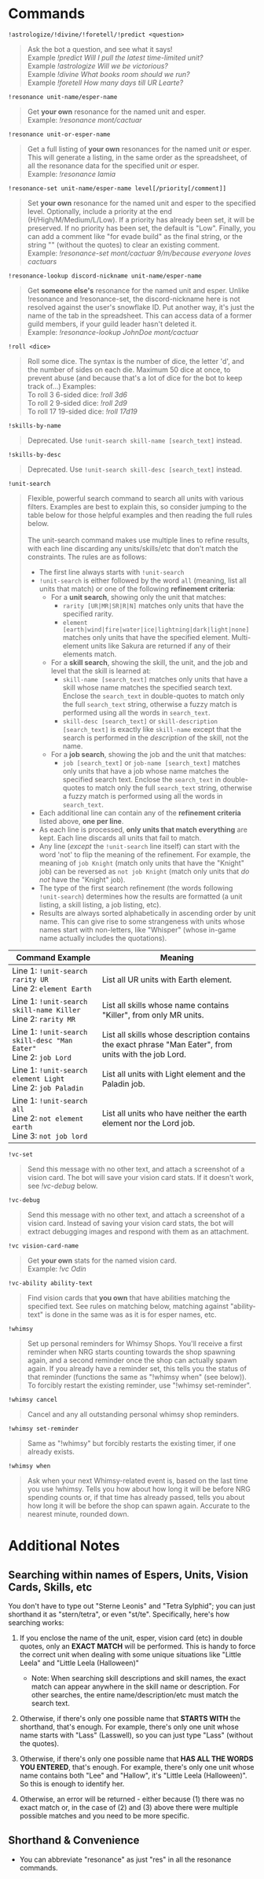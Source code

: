 # Commands
`!astrologize/!divine/!foretell/!predict <question>`
> Ask the bot a question, and see what it says!
<br> Example *!predict Will I pull the latest time-limited unit?*
<br> Example *!astrologize Will we be victorious?*
<br> Example *!divine What books room should we run?*
<br> Example *!foretell How many days till UR Learte?*

`!resonance unit-name/esper-name`
> Get **your own** resonance for the named unit and esper.
<br> Example: *!resonance mont/cactuar*

`!resonance unit-or-esper-name`
> Get a full listing of **your own** resonances for the named unit *or* esper. This will generate a listing, in the same order as the spreadsheet, of all the resonance data for the specified unit *or* esper.
<br> Example: *!resonance lamia*

`!resonance-set unit-name/esper-name level[/priority[/comment]]`
> Set **your own** resonance for the named unit and esper to the specified level. Optionally, include a priority at the end (H/High/M/Medium/L/Low). If a priority has already been set, it will be preserved. If no priority has been set, the default is "Low". Finally, you can add a comment like "for evade build" as the final string, or the string "<blank>" (without the quotes) to clear an existing comment.
<br> Example: *!resonance-set mont/cactuar 9/m/because everyone loves cactuars*

`!resonance-lookup discord-nickname unit-name/esper-name`
> Get **someone else's** resonance for the named unit and esper. Unlike !resonance and !resonance-set, the discord-nickname here is not resolved against the user's snowflake ID. Put another way, it's just the name of the tab in the spreadsheet. This can access data of a former guild members, if your guild leader hasn't deleted it.
<br> Example: *!resonance-lookup JohnDoe mont/cactuar*

`!roll <dice>`
> Roll some dice. The syntax is the number of dice, the letter 'd', and the number of sides on each die. Maximum 50 dice at once, to prevent abuse (and because that's a lot of dice for the bot to keep track of...) Examples:
<br> To roll 3 6-sided dice: *!roll 3d6*
<br> To roll 2 9-sided dice: *!roll 2d9*
<br> To roll 17 19-sided dice: *!roll 17d19*

`!skills-by-name`
> Deprecated. Use `!unit-search skill-name [search_text]` instead.

`!skills-by-desc`
> Deprecated. Use `!unit-search skill-desc [search_text]` instead.

`!unit-search`
> Flexible, powerful search command to search all units with various filters. Examples are best to explain this, so consider jumping to the table below for those helpful examples and then reading the full rules below.
> <br><br>The unit-search command makes use multiple lines to refine results, with each line discarding any units/skills/etc that don't match the constraints. The rules are as follows: 
> * The first line always starts with `!unit-search`
> * `!unit-search` is either followed by the word `all` (meaning, list all units that match) or one of the following **refinement criteria**:
>   * For a **unit search**, showing only the unit that matches:
>     * `rarity [UR|MR|SR|R|N]` matches only units that have the specified rarity.
>     * `element [earth|wind|fire|water|ice|lightning|dark|light|none]` matches only units that have the specified element. Multi-element units like Sakura are returned if any of their elements match.
>   * For a **skill search**, showing the skill, the unit, and the job and level that the skill is learned at:
>     * `skill-name [search_text]` matches only units that have a skill whose name matches the specified search text. Enclose the `search_text` in double-quotes to match only the full `search_text` string, otherwise a fuzzy match is performed using all the words in `search_text`.
>     * `skill-desc [search_text]` or `skill-description [search_text]` is exactly like `skill-name` except that the search is performed in the *description* of the skill, not the name.
>   * For a **job search**, showing the job and the unit that matches:
>     * `job [search_text]` or `job-name [search_text]` matches only units that have a job whose name matches the specified search text.  Enclose the `search_text` in double-quotes to match only the full `search_text` string, otherwise a fuzzy match is performed using all the words in `search_text`.
> * Each additional line can contain any of the **refinement criteria** listed above, **one per line**.
> * As each line is processed, **only units that match everything** are kept. Each line discards all units that fail to match.
> * Any line (*except* the `!unit-search` line itself) can start with the word 'not' to flip the meaning of the refinement. For example, the meaning of `job Knight` (match only units that have the "Knight" job) can be reversed as `not job Knight` (match only units that *do not* have the "Knight" job).
> * The type of the first search refinement (the words following `!unit-search`) determines how the results are formatted (a unit listing, a skill listing, a job listing, etc).
> * Results are always sorted alphabetically in ascending order by unit name. This can give rise to some strangeness with units whose names start with non-letters, like "Whisper" (whose in-game name actually includes the quotations).

| Command Example                                                                     | Meaning                                                                                                |
|-------------------------------------------------------------------------------------|--------------------------------------------------------------------------------------------------------|
| Line 1: `!unit-search rarity UR`<br>Line 2: `element Earth `                        | List all UR units with Earth element.                                                                  |
| Line 1: `!unit-search skill-name Killer`<br>Line 2: `rarity MR`                     | List all skills whose name contains "Killer", from only MR units.                                      |
| Line 1: `!unit-search skill-desc "Man Eater"`<br>Line 2: `job Lord`                 | List all skills whose description contains the exact phrase "Man Eater", from units with the job Lord. |
| Line 1: `!unit-search element Light`<br>Line 2: `job Paladin`                       | List all units with Light element and the Paladin job.                                                 |
| Line 1: `!unit-search all`<br>Line 2: `not element earth`<br>Line 3: `not job lord` | List all units who have neither the earth element nor the Lord job.                        |

`!vc-set`
> Send this message with no other text, and attach a screenshot of a vision card. The bot will save your vision card stats. If it doesn't work, see *!vc-debug* below.

`!vc-debug`
> Send this message with no other text, and attach a screenshot of a vision card. Instead of saving your vision card stats, the bot will extract debugging images and respond with them as an attachment.

`!vc vision-card-name`
> Get **your own** stats for the named vision card.
<br> Example: *!vc Odin*

`!vc-ability ability-text`
> Find vision cards that **you own** that have abilities matching the specified text. See rules on matching below, matching against "ability-text" is done in the same was as it is for esper names, etc.

`!whimsy`
> Set up personal reminders for Whimsy Shops. You'll receive a first reminder when NRG starts counting towards the shop spawning again, and a second reminder once the shop can actually spawn again. If you already have a reminder set, this tells you the status of that reminder (functions the same as "!whimsy when" (see below)). To forcibly restart the existing reminder, use "!whimsy set-reminder".

`!whimsy cancel`
> Cancel and any all outstanding personal whimsy shop reminders.

`!whimsy set-reminder`
> Same as "!whimsy" but forcibly restarts the existing timer, if one already exists.

`!whimsy when`
> Ask when your next Whimsy-related event is, based on the last time you use !whimsy. Tells you how about how long it will be before NRG spending counts or, if that time has already passed, tells you about how long it will be before the shop can spawn again. Accurate to the nearest minute, rounded down.

# Additional Notes
## Searching within names of Espers, Units, Vision Cards, Skills, etc

You don't have to type out "Sterne Leonis" and "Tetra Sylphid"; you can just shorthand it as "stern/tetra", or even "st/te". Specifically, here's how searching works:
1. If you enclose the name of the unit, esper, vision card (etc) in double quotes, only an **EXACT MATCH** will be performed. This is handy to force the correct unit when dealing with some unique situations like "Little Leela" and "Little Leela (Halloween)"
    - Note: When searching skill descriptions and skill names, the exact match can appear anywhere in the skill name or description. For other searches, the entire name/description/etc must match the search text.
2. Otherwise, if there's only one possible name that **STARTS WITH** the shorthand, that's enough. For example, there's only one unit whose name starts with "Lass" (Lasswell), so you can just type "Lass" (without the quotes).

3. Otherwise, if there's only one possible name that **HAS ALL THE WORDS YOU ENTERED**, that's enough. For example, there's only one unit whose name contains both "Lee" and "Hallow", it's "Little Leela (Halloween)". So this is enough to identify her.

4. Otherwise, an error will be returned - either because (1) there was no exact match or, in the case of (2) and (3) above there were multiple possible matches and you need to be more specific.

 ## Shorthand & Convenience
* You can abbreviate "resonance" as just "res" in all the resonance commands.